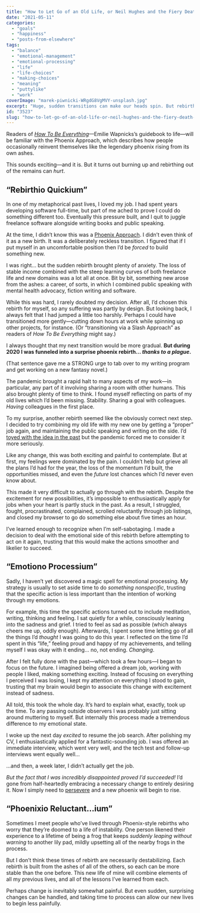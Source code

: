```yaml
---
title: "How to Let Go of an Old Life, or Neil Hughes and the Fiery Death of the Phoenix"
date: "2021-05-11"
categories: 
  - "goals"
  - "happiness"
  - "posts-from-elsewhere"
tags: 
  - "balance"
  - "emotional-management"
  - "emotional-processing"
  - "life"
  - "life-choices"
  - "making-choices"
  - "meaning"
  - "puttylike"
  - "work"
coverImage: "marek-piwnicki-WRgdG8VgMVY-unsplash.jpg"
excerpt: "Huge, sudden transitions can make our heads spin. But rebirth brings magic, if we can process it emotionally."
id: "3523"
slug: "how-to-let-go-of-an-old-life-or-neil-hughes-and-the-fiery-death-of-the-phoenix"
---
```


Readers of [_How To Be Everything_](http://howtobeeverything.com/)—Emilie Wapnicks’s guidebook to life—will be familiar with the Phoenix Approach, which describes how people occasionally reinvent themselves like the legendary phoenix rising from its own ashes.

This sounds exciting—and it is. But it turns out burning up and rebirthing out of the remains can _hurt_.

<!--more-->

## “Rebirthio Quickium”

In one of my metaphorical past lives, I loved my job. I had spent years developing software full-time, but part of me ached to prove I could do something different too. Eventually this pressure built, and I quit to juggle freelance software alongside writing books and public speaking.

At the time, I didn’t know this was a [Phoenix Approach](https://puttylike.com/are-you-more-of-a-phoenix-than-an-octopus/). I didn’t even think of it as a new birth. It was a deliberately reckless transition. I figured that if I put myself in an uncomfortable position then I’d be _forced_ to build something new. 

I was right... but the sudden rebirth brought plenty of anxiety. The loss of stable income combined with the steep learning curves of both freelance life and new domains was a lot all at once. Bit by bit, something new arose from the ashes: a career, of sorts, in which I combined public speaking with mental health advocacy, fiction writing and software.

While this was hard, I rarely doubted my decision. After all, I’d chosen this rebirth for myself, so any suffering was partly by design. But looking back, I always felt that I had jumped a little too harshly. Perhaps I could have transitioned more gently—cutting down hours at work while spinning up other projects, for instance. (Or “transitioning via a Slash Approach” as readers of _How To Be Everything_ might say.)

I always thought that my next transition would be more gradual. **But during 2020 I was funneled into a surprise phoenix rebirth… _thanks to a plague_.**

(That sentence gave me a STRONG urge to tab over to my writing program and get working on a new fantasy novel.)

The pandemic brought a rapid halt to many aspects of my work—in particular, any part of it involving sharing a room with other humans. This also brought plenty of time to think. I found myself reflecting on parts of my old lives which I’d been missing. Stability. Sharing a goal with colleagues. _Having_ colleagues in the first place.

To my surprise, another rebirth seemed like the obviously correct next step. I decided to try combining my old life with my new one by getting a “proper” job again, and maintaining the public speaking and writing on the side. I’d [toyed with the idea in the past](https://puttylike.com/when-you-find-your-unicorn-job-but-cant-get-past-the-gatekeepers/) but the pandemic forced me to consider it more seriously. 

Like any change, this was both exciting and painful to contemplate. But at first, my feelings were dominated by the pain. I couldn’t help but grieve all the plans I’d had for the year, the loss of the momentum I’d built, the opportunities missed, and even the _future_ lost chances which I’d never even know about.

This made it very difficult to actually go through with the rebirth. Despite the excitement for new possibilities, it’s impossible to enthusiastically apply for jobs when your heart is partly stuck in the past. As a result, I struggled, fought, procrastinated, complained, scrolled reluctantly through job listings, and closed my browser to go do something else about five times an hour.

I’ve learned enough to recognize when I’m self-sabotaging. I made a decision to deal with the emotional side of this rebirth before attempting to act on it again, trusting that this would make the actions smoother and likelier to succeed.

## “Emotiono Processium”

Sadly, I haven’t yet discovered a magic spell for emotional processing. My strategy is usually to set aside time to do _something nonspecific_, trusting that the specific action is less important than the intention of working through my emotions.

For example, this time the specific actions turned out to include meditation, writing, thinking and feeling. I sat quietly for a while, consciously leaning into the sadness and grief. I tried to feel as sad as possible (which always cheers me up, oddly enough). Afterwards, I spent some time letting go of all the things I’d _thought_ I was going to do this year. I reflected on the time I’d spent in this “life,” feeling proud and happy of my achievements, and telling myself I was okay with it ending… no, not ending. _Changing_.

After I felt fully done with the past—which took a few hours—I began to focus on the future. I imagined being offered a dream job, working with people I liked, making something exciting. Instead of focusing on everything I perceived I was losing, I kept my attention on everything I stood to gain, trusting that my brain would begin to associate this change with excitement instead of sadness.

All told, this took the whole day. It’s hard to explain what, exactly, took up the time. To any passing outside observers I was probably just sitting around muttering to myself. But internally this process made a tremendous difference to my emotional state.

I woke up the next day _excited_ to resume the job search. After polishing my CV, I enthusiastically applied for a fantastic-sounding job. I was offered an immediate interview, which went very well, and the tech test and follow-up interviews went equally well…

…and then, a week later, I didn’t actually get the job.

_But the fact that I was incredibly disappointed proved I’d succeeded!_ I’d gone from half-heartedly embracing a necessary change to entirely desiring it. Now I simply need to [persevere](https://puttylike.com/i-never-finish-anything-how-to-stop-feeling-guilty-about-all-of-your-unfinished-projects/) and a new phoenix will begin to rise.

## “Phoenixio Reluctant…ium”

Sometimes I meet people who’ve lived through Phoenix-style rebirths who worry that they’re doomed to a life of instability. One person likened their experience to a lifetime of being a frog that keeps _suddenly leaping without warning_ to another lily pad, mildly upsetting all of the nearby frogs in the process.

But I don’t think these times of rebirth are necessarily destabilizing. Each rebirth is built from the ashes of all of the others, so each can be more stable than the one before. This new life of mine will combine elements of all my previous lives, and all of the lessons I’ve learned from each.

Perhaps change is inevitably somewhat painful. But even sudden, surprising changes can be handled, and taking time to process can allow our new lives to begin less painfully.
